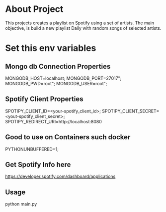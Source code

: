 # About Project
This projects creates a playlist on Spotify using a set of artists.
The main objective, is build a new playlist Daily with random songs of selected artists.

# Set this env variables
## Mongo db Connection Properties
MONGODB_HOST=localhost;
MONGODB_PORT=27017";
MONGODB_PWD=root";
MONGODB_USER=root";

## Spotify Client Properties
SPOTIPY_CLIENT_ID=<your-spotify_client_id>;
SPOTIPY_CLIENT_SECRET=<yout-spotify_client_secret>;
SPOTIPY_REDIRECT_URI=http://localhost:8080

## Good to use on Containers such docker
PYTHONUNBUFFERED=1;

## Get Spotify Info here
https://developer.spotify.com/dashboard/applications


## Usage
python main.py